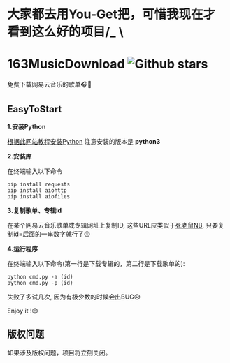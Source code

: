 
# 大家都去用You-Get把，可惜我现在才看到这么好的项目/_ \



# 163MusicDownload ![Github stars](https://img.shields.io/badge/HeLP-Music-blue)
免费下载网易云音乐的歌单🎧🎵
## EasyToStart
**1.安装Python**

[根据此网站教程安装Python](http://www.liaoxuefeng.com/wiki/001374738125095c955c1e6d8bb493182103fac9270762a000/001374738150500472fd5785c194ebea336061163a8a974000)
注意安装的版本是 **python3**

**2.安装库**

在终端输入以下命令
    
    pip install requests
    pip install aiohttp
    pip install aiofiles

**3.复制歌单、专辑id**

在某个网易云音乐歌单或专辑网址上复制ID, 这些URL应类似于[死老鼠NB](https://music.163.com/#/playlist?id=2189465719), 只要复制id=后面的一串数字就行了😲

**4.运行程序**

在终端输入以下命令(第一行是下载专辑的，第二行是下载歌单的):
    
    python cmd.py -a (id)
    python cmd.py -p (id)

失败了多试几次, 因为有极少数的时候会出BUG😥

Enjoy it !😊

## 版权问题
如果涉及版权问题，项目将立刻关闭。
